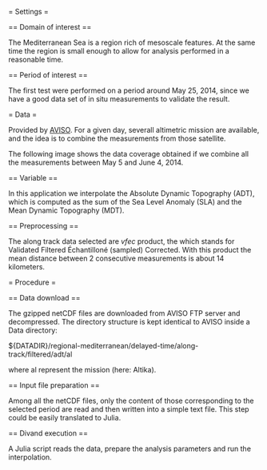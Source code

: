 = Settings =

== Domain of interest ==

The Mediterranean Sea is a region rich of mesoscale features. At the same time the region is small enough to allow for analysis performed in a reasonable time.

== Period of interest ==

The first test were performed on a period around May 25, 2014, since we have a good data set of in situ measurements to validate the result.


= Data =

Provided by [AVISO](http://www.aviso.altimetry.fr/en/data.html). For a given day, severall altimetric mission are available, and the idea is to combine the measurements from those satellite.

The following image shows the data coverage obtained if we combine all the measurements between May 5 and June 4, 2014.

== Variable ==

In this application we interpolate the Absolute Dynamic Topography (ADT), which is computed as the sum of the Sea Level Anomaly (SLA) and the Mean Dynamic Topography (MDT).

== Preprocessing ==

The along track data selected are *vfec* product, the which stands for Validated Filtered Échantilloné (sampled) Corrected. With this product the mean distance between 2 consecutive measurements is about 14 kilometers.

= Procedure =

== Data download ==

The gzipped netCDF files are downloaded from AVISO FTP server and decompressed.
The directory structure is kept identical to AVISO inside a Data directory:

${DATADIR}/regional-mediterranean/delayed-time/along-track/filtered/adt/al

where al represent the mission (here: Altika).

== Input file preparation ==

Among all the netCDF files, only the content of those corresponding to the selected period are read and then written into a simple text file.
This step could be easily translated to Julia.

== Divand execution ==

A Julia script reads the data, prepare the analysis parameters and run the interpolation.

